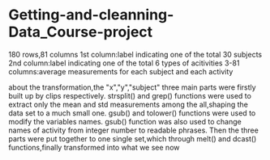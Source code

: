Getting-and-cleanning-Data_Course-project
=========================================
180 rows,81 columns
1st column:label indicating one of the total 30 subjects
2nd column:label indicating one of the total 6 types of acitivities
3-81 columns:average measurements for each subject and each activity

about the transformation,the "x","y","subject" three main parts were firstly built up by clips respectively.
strsplit() and grep() functions were used to extract only the mean and std measurements among the all,shaping the data set to a much small one.
gsub() and tolower() functions were used to modify the variables names.
gsub() function was also used to change names of activity from integer number to readable phrases.
Then the three parts were put together to one single set,which through melt() and dcast() functions,finally transformed into
what we see now
